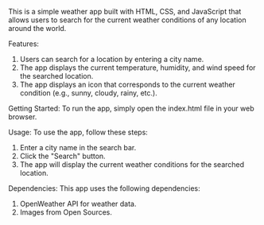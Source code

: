 This is a simple weather app built with HTML, CSS, and JavaScript that allows users to search for the current weather conditions of any location around the world.

Features: 
1. Users can search for a location by entering a city name.
2. The app displays the current temperature, humidity, and wind speed for the searched location.
3. The app displays an icon that corresponds to the current weather condition (e.g., sunny, cloudy, rainy, etc.).

Getting Started:
To run the app, simply open the index.html file in your web browser.

Usage:
To use the app, follow these steps:

1. Enter a city name in the search bar.
2. Click the "Search" button.
3. The app will display the current weather conditions for the searched location.

Dependencies:
This app uses the following dependencies:

1. OpenWeather API for weather data.
2. Images from Open Sources.
